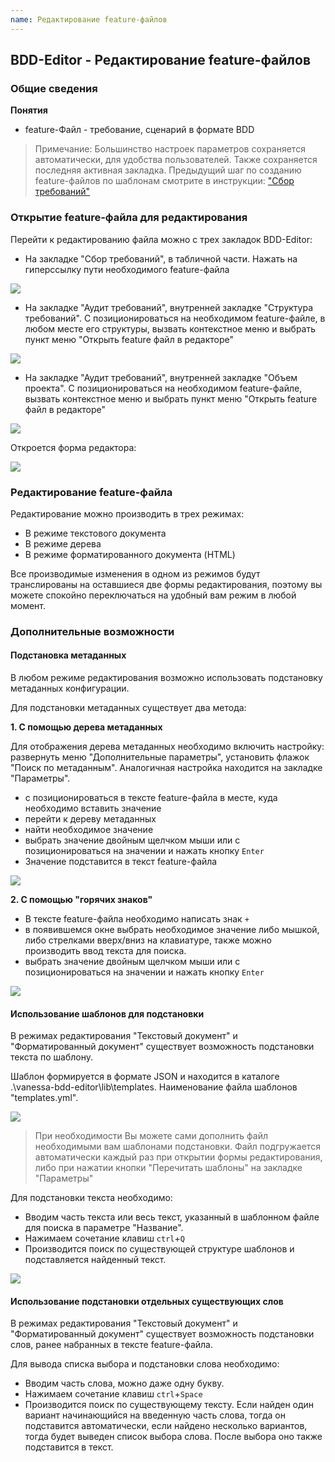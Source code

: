 ```yaml
---
name: Редактирование feature-файлов
---
```


## BDD-Editor - Редактирование feature-файлов

### Общие сведения
  
**Понятия**
 
  * feature-Файл - требование, сценарий в формате BDD

> Примечание: Большинство настроек параметров сохраняется автоматически, для удобства пользователей. Также сохраняется последняя активная закладка. 
> Предыдущий шаг по созданию feature-файлов по шаблонам смотрите в инструкции: ["Сбор требований"](http://vanessa.services/docs/bddeditor/requirementsgathering)

### Открытие feature-файла для редактирования

Перейти к редактированию файла можно с трех закладок BDD-Editor:

  * На закладке "Сбор требований", в табличной части. Нажать на гиперссылку пути необходимого feature-файла

![](https://raw.githubusercontent.com/silverbulleters/vanessa-bdd-editor/develop/doc/Images/Open1.png)

  * На закладке "Аудит требований", внутренней закладке "Структура требований". С позиционироваться на необходимом feature-файле, в любом месте его структуры, вызвать контекстное меню и выбрать пункт меню "Открыть feature файл в редакторе"

![](https://raw.githubusercontent.com/silverbulleters/vanessa-bdd-editor/develop/doc/Images/Open2.png)

  * На закладке "Аудит требований", внутренней закладке "Объем проекта". С позиционироваться на необходимом feature-файле, вызвать контекстное меню и выбрать пункт меню "Открыть feature файл в редакторе"

![](https://raw.githubusercontent.com/silverbulleters/vanessa-bdd-editor/develop/doc/Images/Open3.png)

Откроется форма редактора: 
 
![](https://raw.githubusercontent.com/silverbulleters/vanessa-bdd-editor/develop/doc/Images/%D0%A0%D0%B5%D0%B4%D0%B0%D0%BA%D1%82%D0%BE%D1%80.png)


### Редактирование feature-файла

Редактирование можно производить в трех режимах:

  * В режиме текстового документа
  * В режиме дерева
  * В режиме форматированного документа (HTML)

Все производимые изменения в одном из режимов будут транслированы на оставшиеся две формы редактирования, поэтому вы можете спокойно переключаться на удобный вам режим в любой момент.

### Дополнительные возможности

#### Подстановка метаданных

В любом режиме редактирования возможно использовать подстановку метаданных конфигурации.

Для подстановки метаданных существует два метода:

**1. С помощью дерева метаданных**
 
Для отображения дерева метаданных необходимо включить настройку: развернуть меню "Дополнительные параметры", установить флажок "Поиск по метаданным". Аналогичная настройка находится на закладке "Параметры".

  * с позиционироваться в тексте feature-файла в месте, куда необходимо вставить значение
  * перейти к дереву метаданных
  * найти необходимое значение
  * выбрать значение двойным щелчком мыши или с позиционироваться на значении и нажать кнопку `Enter`
  * Значение подставится в текст feature-файла 

![](https://raw.githubusercontent.com/silverbulleters/vanessa-bdd-editor/develop/doc/Images/metad.png)

**2. С помощью "горячих знаков"**

  * В тексте feature-файла необходимо написать знак `+`
  * в появившемся окне выбрать необходимое значение либо мышкой, либо стрелками вверх/вниз на клавиатуре, также можно производить ввод текста для поиска.
  * выбрать значение двойным щелчком мыши или с позиционироваться на значении и нажать кнопку `Enter`

![](https://raw.githubusercontent.com/silverbulleters/vanessa-bdd-editor/develop/doc/Images/metadplus.png)

#### Использование шаблонов для подстановки

В режимах редактирования "Текстовый документ" и "Форматированный документ" существует возможность подстановки текста по шаблону.

Шаблон формируется в формате JSON и находится в каталоге .\vanessa-bdd-editor\lib\templates. Наименование файла шаблонов "templates.yml".

![](https://raw.githubusercontent.com/silverbulleters/vanessa-bdd-editor/develop/doc/Images/templjson.png)

> При необходимости Вы можете сами дополнить файл необходимыми вам шаблонами подстановки.
> Файл подгружается автоматически каждый раз при открытии формы редактирования, либо при нажатии кнопки "Перечитать шаблоны" на закладке "Параметры" 

Для подстановки текста необходимо:

  * Вводим часть текста или весь текст, указанный в шаблонном файле для поиска в параметре "Название".
  * Нажимаем сочетание клавиш `ctrl`+`Q`
  * Производится поиск по существующей структуре шаблонов и подставляется найденный текст.

![](https://raw.githubusercontent.com/silverbulleters/vanessa-bdd-editor/develop/doc/Images/templ.png)


#### Использование подстановки отдельных существующих слов

В режимах редактирования "Текстовый документ" и "Форматированный документ" существует возможность подстановки слов, ранее набранных в тексте feature-файла.

Для вывода списка выбора и подстановки слова необходимо:

  * Вводим часть слова, можно даже одну букву.
  * Нажимаем сочетание клавиш `ctrl`+`Space`
  * Производится поиск по существующему тексту. Если найден один вариант начинающийся на введенную часть слова, тогда он подставится автоматически, если найдено несколько вариантов, тогда будет выведен список выбора слова. После выбора оно также подставится в текст.



